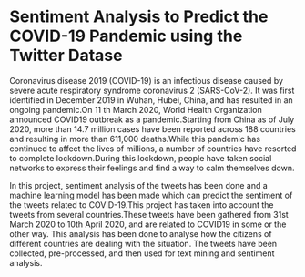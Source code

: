 # Sentiment Analysis to Predict the COVID-19 Pandemic using the Twitter Datase

Coronavirus disease 2019 (COVID-19) is an infectious disease caused by severe acute respiratory syndrome coronavirus 2 (SARS-CoV-2). It was first identified in December 2019 in Wuhan, Hubei, China, and has resulted in an ongoing pandemic.On 11 th March 2020, World Health Organization announced COVID19 outbreak as a pandemic.Starting from China as of  July 2020, more than 14.7 million cases have been reported across 188 countries and  resulting in more than 611,000 deaths.While this pandemic has continued to affect the lives of millions, a number of countries have resorted to complete lockdown.During this lockdown, people have taken social networks to express their feelings and find a way to calm themselves down.

In this project, sentiment analysis of the tweets has been done and a machine learning model has been made which can predict the sentiment of the tweets related to COVID-19.This project has taken into account the tweets from several countries.These tweets have been gathered from 31st March 2020 to 10th April 2020, and are related to COVID19 in some or the other way. This analysis has been done to analyse how the citizens of different countries are dealing with the situation. The tweets have been collected, pre-processed, and then used for text mining and sentiment analysis.
